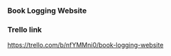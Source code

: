 ### **Book Logging Website**

### **Trello link**

https://trello.com/b/nfYMMni0/book-logging-website
